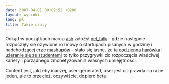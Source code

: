 ```yaml
---
date: 2007-04-01 09:02:52 +0200
layout: wycinki
lang: pl
title: Takie czasy
---
```


Odkąd w początkach marca [ash](http://marcin.jagodzinski.waw.pl/ 'dziś go zlinkujemy tu') założył [net_talk](http://groups.google.com/group/net_talk 'nie masz Gmaila – nie pogadasz') – gdzie następnie rozpoczęły się ożywione rozmowy o startupach pisanych w godzinę i nadchodzącej erze [mashupów](http://en.wikipedia.org/wiki/Mashup_%28web_application_hybrid%29 'Web 4.1') – stało się jasne, że ta [codzienna harówka](http://civicrm.org/ 'arbeit macht freie software') i [użeranie się ze studentami](http://www.zpt.tele.pw.edu.pl/~andrzej/PWSC/pwsc_w.htm 'znów projektem z PWSC oberwałem') to tylko przygrywki do rozpoczęcia właściwej kariery i porządnego zmonetyzowania własnych umiejętności.

Content jest, jakżeby inaczej, user-generated, user jest co prawda na razie jeden, ale to przecież, oczywiście, dopiero [beta](http://ciachozkruszon.com/ 'etam').
